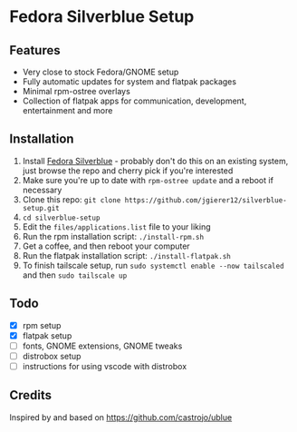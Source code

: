 # Fedora Silverblue Setup

## Features

- Very close to stock Fedora/GNOME setup
- Fully automatic updates for system and flatpak packages
- Minimal rpm-ostree overlays
- Collection of flatpak apps for communication, development, entertainment and more

## Installation

1. Install [Fedora Silverblue](https://docs.fedoraproject.org/en-US/fedora-silverblue/installation/) - probably don't do this on an existing system, just browse the repo and cherry pick if you're interested
2. Make sure you're up to date with `rpm-ostree update` and a reboot if necessary
3. Clone this repo: `git clone https://github.com/jgierer12/silverblue-setup.git`
4. `cd silverblue-setup`
5. Edit the `files/applications.list` file to your liking
6. Run the rpm installation script: `./install-rpm.sh`
7. Get a coffee, and then reboot your computer
8. Run the flatpak installation script: `./install-flatpak.sh`
9. To finish tailscale setup, run `sudo systemctl enable --now tailscaled` and then `sudo tailscale up`

## Todo

- [x] rpm setup
- [x] flatpak setup
- [ ] fonts, GNOME extensions, GNOME tweaks
- [ ] distrobox setup
- [ ] instructions for using vscode with distrobox

## Credits

Inspired by and based on https://github.com/castrojo/ublue
